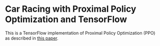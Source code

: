# Car Racing with Proximal Policy Optimization and TensorFlow
This is a TensorFlow implementation of Proximal Policy Optimization (PPO) as described in [this paper](https://arxiv.org/abs/1707.06347).
